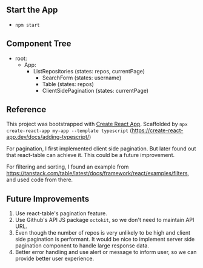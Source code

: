 ## Start the App

- `npm start`

## Component Tree

- root:
    - App:
        - ListRepositories (states: repos, currentPage)
            - SearchForm (states: username)
            - Table (states: repos)
            - ClientSidePagination (states: currentPage)

## Reference

This project was bootstrapped with [Create React App](https://github.com/facebook/create-react-app).
Scaffolded by `npx create-react-app my-app --template typescript` (https://create-react-app.dev/docs/adding-typescript/)

For pagination, I first implemented client side pagination. But later found out that react-table can achieve it. This could be a future improvement.

For filtering and sorting, I found an example from https://tanstack.com/table/latest/docs/framework/react/examples/filters, and used code from there. 


## Future Improvements
1. Use react-table's pagination feature.
2. Use Github's API JS package `octokit`, so we don't need to maintain API URL.
3. Even though the number of repos is very unlikely to be high and client side pagination is performant. It would be nice to implement server side pagination component to handle large response data.
4. Better error handling and use alert or message to inform user, so we can provide better user experience.

